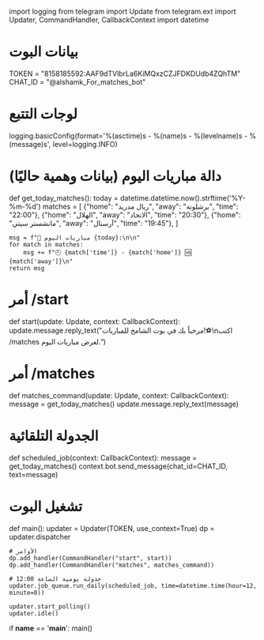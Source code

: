 import logging
from telegram import Update
from telegram.ext import Updater, CommandHandler, CallbackContext
import datetime

# بيانات البوت
TOKEN = "8158185592:AAF9dTVlbrLa6KiMQxzCZJFDKDUdb4ZQhTM"
CHAT_ID = "@alshamk_For_matches_bot"

# لوجات التتبع
logging.basicConfig(format='%(asctime)s - %(name)s - %(levelname)s - %(message)s', level=logging.INFO)

# دالة مباريات اليوم (بيانات وهمية حاليًا)
def get_today_matches():
    today = datetime.datetime.now().strftime('%Y-%m-%d')
    matches = [
        {"home": "ريال مدريد", "away": "برشلونة", "time": "22:00"},
        {"home": "الهلال", "away": "الاتحاد", "time": "20:30"},
        {"home": "مانشستر سيتي", "away": "آرسنال", "time": "19:45"},
    ]

    msg = f"📅 مباريات اليوم {today}:\n\n"
    for match in matches:
        msg += f"🕘 {match['time']} - {match['home']} 🆚 {match['away']}\n"
    return msg

# أمر /start
def start(update: Update, context: CallbackContext):
    update.message.reply_text("مرحباً بك في بوت الشامخ للمباريات!⚽\nاكتب /matches لعرض مباريات اليوم.")

# أمر /matches
def matches_command(update: Update, context: CallbackContext):
    message = get_today_matches()
    update.message.reply_text(message)

# الجدولة التلقائية
def scheduled_job(context: CallbackContext):
    message = get_today_matches()
    context.bot.send_message(chat_id=CHAT_ID, text=message)

# تشغيل البوت
def main():
    updater = Updater(TOKEN, use_context=True)
    dp = updater.dispatcher

    # الأوامر
    dp.add_handler(CommandHandler("start", start))
    dp.add_handler(CommandHandler("matches", matches_command))

    # جدولة يومية الساعة 12:00
    updater.job_queue.run_daily(scheduled_job, time=datetime.time(hour=12, minute=0))

    updater.start_polling()
    updater.idle()

if __name__ == '__main__':
    main()
